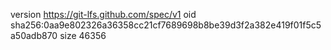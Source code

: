 version https://git-lfs.github.com/spec/v1
oid sha256:0aa9e802326a36358cc21cf7689698b8be39d3f2a382e419f01f5c5a50adb870
size 46356
